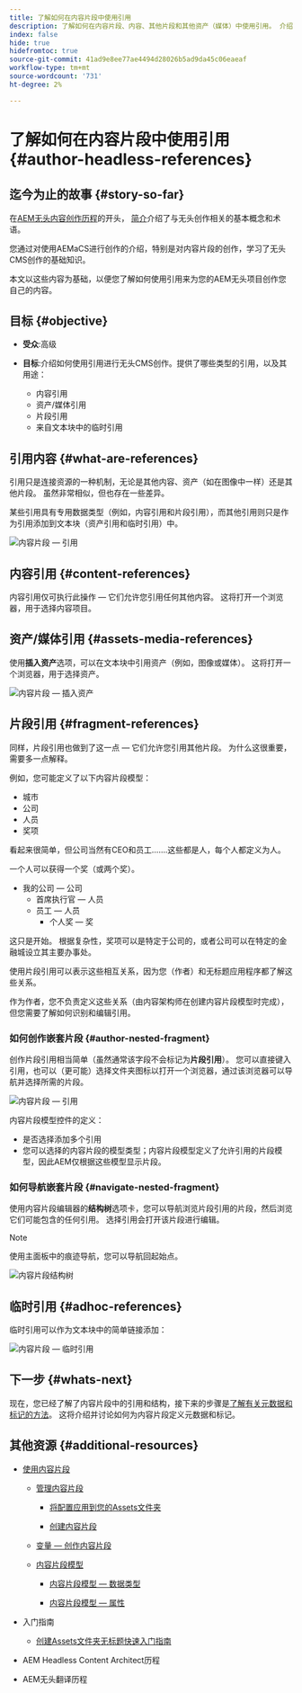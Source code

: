 ```yaml
---
title: 了解如何在内容片段中使用引用
description: 了解如何在内容片段、内容、其他片段和其他资产（媒体）中使用引用。 介绍无头CMS创作中嵌套片段的必要性和机制。
index: false
hide: true
hidefromtoc: true
source-git-commit: 41ad9e8ee77ae4494d28026b5ad9da45c06eaeaf
workflow-type: tm+mt
source-wordcount: '731'
ht-degree: 2%

---
```



# 了解如何在内容片段中使用引用 {#author-headless-references}

## 迄今为止的故事 {#story-so-far}

在[AEM无头内容创作历程](overview.md)的开头， [简介](introduction.md)介绍了与无头创作相关的基本概念和术语。

您通过对使用AEMaCS进行创作的介绍，特别是对内容片段的创作，学习了无头CMS创作的基础知识。

本文以这些内容为基础，以便您了解如何使用引用来为您的AEM无头项目创作您自己的内容。

## 目标 {#objective}

* **受众**:高级
* **目标**:介绍如何使用引用进行无头CMS创作。提供了哪些类型的引用，以及其用途：

   * 内容引用
   * 资产/媒体引用
   * 片段引用
   * 来自文本块中的临时引用

## 引用内容 {#what-are-references}

引用只是连接资源的一种机制，无论是其他内容、资产（如在图像中一样）还是其他片段。 虽然非常相似，但也存在一些差异。

某些引用具有专用数据类型（例如，内容引用和片段引用），而其他引用则只是作为引用添加到文本块（资产引用和临时引用）中。

![内容片段 — 引用](/help/journey-headless/author/assets/headless-journey-author-references-01.png)

## 内容引用 {#content-references}

内容引用仅可执行此操作 — 它们允许您引用任何其他内容。 这将打开一个浏览器，用于选择内容项目。

## 资产/媒体引用 {#assets-media-references}

使用&#x200B;**插入资产**&#x200B;选项，可以在文本块中引用资产（例如，图像或媒体）。 这将打开一个浏览器，用于选择资产。

![内容片段 — 插入资产](/help/journey-headless/author/assets/headless-journey-author-references-02.png)

## 片段引用 {#fragment-references}

同样，片段引用也做到了这一点 — 它们允许您引用其他片段。 为什么这很重要，需要多一点解释。

例如，您可能定义了以下内容片段模型：

* 城市
* 公司
* 人员
* 奖项

看起来很简单，但公司当然有CEO和员工…….这些都是人，每个人都定义为人。

一个人可以获得一个奖（或两个奖）。

* 我的公司 — 公司
   * 首席执行官 — 人员
   * 员工 — 人员
      * 个人奖 — 奖

这只是开始。 根据复杂性，奖项可以是特定于公司的，或者公司可以在特定的金融城设立其主要办事处。

使用片段引用可以表示这些相互关系，因为您（作者）和无标题应用程序都了解这些关系。

作为作者，您不负责定义这些关系（由内容架构师在创建内容片段模型时完成），但您需要了解如何识别和编辑引用。

<!--
![Content Modeling with Content Fragments](/help/journey-headless/developer/assets/headless-modeling-01.png "Content Modeling with Content Fragments")
-->

### 如何创作嵌套片段 {#author-nested-fragment}

创作片段引用相当简单（虽然通常该字段不会标记为&#x200B;**片段引用**）。 您可以直接键入引用，也可以（更可能）选择文件夹图标以打开一个浏览器，通过该浏览器可以导航并选择所需的片段。

![内容片段 — 引用](/help/journey-headless/author/assets/headless-journey-author-references-03.png)

内容片段模型控件的定义：

* 是否选择添加多个引用
* 您可以选择的内容片段的模型类型；内容片段模型定义了允许引用的片段模型，因此AEM仅根据这些模型显示片段。

### 如何导航嵌套片段 {#navigate-nested-fragment}

使用内容片段编辑器的&#x200B;**结构树**&#x200B;选项卡，您可以导航浏览片段引用的片段，然后浏览它们可能包含的任何引用。 选择引用会打开该片段进行编辑。

>[!NOTE]
>
>使用主面板中的痕迹导航，您可以导航回起始点。

![内容片段结构树](/help/assets/content-fragments/assets/cfm-structuretree-02.png)

## 临时引用 {#adhoc-references}

临时引用可以作为文本块中的简单链接添加：

![内容片段 — 临时引用](/help/journey-headless/author/assets/headless-journey-author-references-04.png)

## 下一步 {#whats-next}

现在，您已经了解了内容片段中的引用和结构，接下来的步骤是[了解有关元数据和标记的方法](metadata-tagging.md)。 这将介绍并讨论如何为内容片段定义元数据和标记。

## 其他资源 {#additional-resources}

* [使用内容片段](/help/assets/content-fragments/content-fragments.md)

   * [管理内容片段](/help/assets/content-fragments/content-fragments-managing.md)

      * [将配置应用到您的Assets文件夹](/help/assets/content-fragments/content-fragments-configuration-browser.md#apply-the-configuration-to-your-assets-folder)

      * [创建内容片段](/help/assets/content-fragments/content-fragments-managing.md#creating-a-content-fragment)
   * [变量 — 创作内容片段](/help/assets/content-fragments/content-fragments-variations.md)

   * [内容片段模型](/help/assets/content-fragments/content-fragments-models.md)

      * [内容片段模型 — 数据类型](/help/assets/content-fragments/content-fragments-models.md#data-types)

      * [内容片段模型 — 属性](/help/assets/content-fragments/content-fragments-models.md#properties)


* 入门指南
   * [创建Assets文件夹无标题快速入门指南](/help/implementing/developing/headless/getting-started/create-assets-folder.md)

* AEM Headless Content Architect历程

* AEM无头翻译历程
